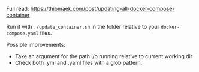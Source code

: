 Full read: https://thibmaek.com/post/updating-all-docker-compose-container

Run it with `./update_container.sh` in the folder relative to your `docker-compose.yaml` files.

Possible improvements:
- Take an argument for the path i/o running relative to current working dir
- Check both .yml and .yaml files with a glob pattern.
